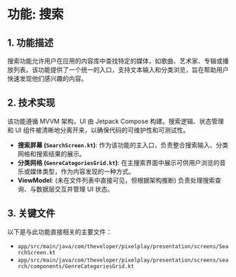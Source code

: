 # 功能: 搜索

## 1. 功能描述

搜索功能允许用户在应用的内容库中查找特定的媒体，如歌曲、艺术家、专辑或播放列表。该功能提供了一个统一的入口，支持文本输入和分类浏览，旨在帮助用户快速发现他们感兴趣的内容。

## 2. 技术实现

该功能遵循 MVVM 架构，UI 由 Jetpack Compose 构建。搜索逻辑、状态管理和 UI 组件被清晰地分离开来，以确保代码的可维护性和可测试性。

-   **搜索屏幕 (`SearchScreen.kt`)**: 作为该功能的主入口，负责整合搜索输入、分类网格和搜索结果的展示。
-   **分类网格 (`GenreCategoriesGrid.kt`)**: 在主搜索界面中展示可供用户浏览的音乐或媒体类型，作为内容发现的一种方式。
-   **ViewModel**: (未在文件列表中直接可见，但根据架构推断) 负责处理搜索查询、与数据层交互并管理 UI 状态。

## 3. 关键文件

以下是与此功能直接相关的主要文件：

-   `app/src/main/java/com/theveloper/pixelplay/presentation/screens/SearchScreen.kt`
-   `app/src/main/java/com/theveloper/pixelplay/presentation/screens/search/components/GenreCategoriesGrid.kt`